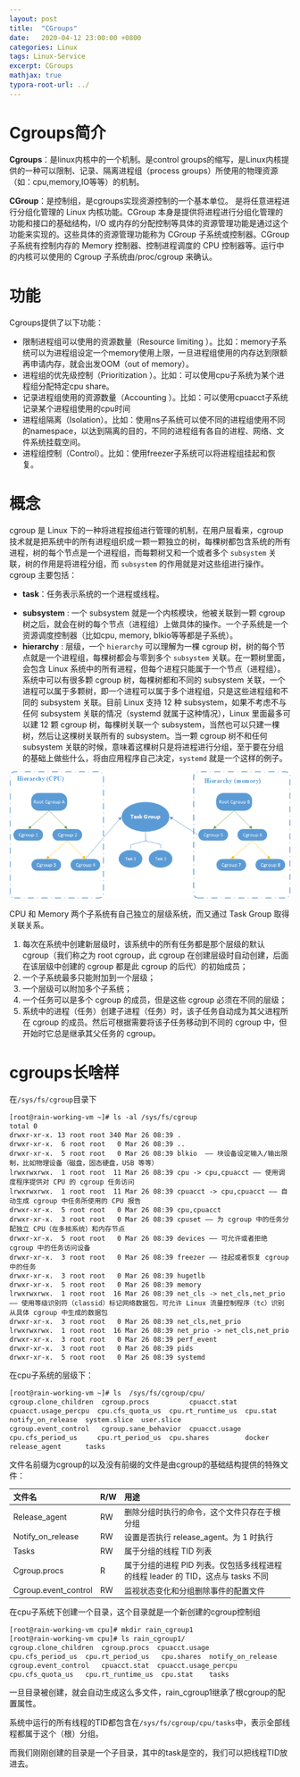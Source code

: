 ```yaml
---
layout: post
title:  "CGroups"
date:   2020-04-12 23:00:00 +0800
categories: Linux
tags: Linux-Service
excerpt: CGroups
mathjax: true
typora-root-url: ../
---
```


# Cgroups简介

**Cgroups**：是linux内核中的一个机制。是control groups的缩写，是Linux内核提供的一种可以限制、记录、隔离进程组（process groups）所使用的物理资源（如：cpu,memory,IO等等）的机制。

**CGroup**：是控制组，是cgroups实现资源控制的一个基本单位。 是将任意进程进行分组化管理的 Linux 内核功能。CGroup 本身是提供将进程进行分组化管理的功能和接口的基础结构，I/O 或内存的分配控制等具体的资源管理功能是通过这个功能来实现的。这些具体的资源管理功能称为 CGroup 子系统或控制器。CGroup 子系统有控制内存的 Memory 控制器、控制进程调度的 CPU 控制器等。运行中的内核可以使用的 Cgroup 子系统由/proc/cgroup 来确认。

# 功能

Cgroups提供了以下功能：

* 限制进程组可以使用的资源数量（Resource limiting ）。比如：memory子系统可以为进程组设定一个memory使用上限，一旦进程组使用的内存达到限额再申请内存，就会出发OOM（out of memory）。
* 进程组的优先级控制（Prioritization ）。比如：可以使用cpu子系统为某个进程组分配特定cpu share。
* 记录进程组使用的资源数量（Accounting ）。比如：可以使用cpuacct子系统记录某个进程组使用的cpu时间
* 进程组隔离（Isolation）。比如：使用ns子系统可以使不同的进程组使用不同的namespace，以达到隔离的目的，不同的进程组有各自的进程、网络、文件系统挂载空间。
* 进程组控制（Control）。比如：使用freezer子系统可以将进程组挂起和恢复。

# 概念

cgroup 是 Linux 下的一种将进程按组进行管理的机制，在用户层看来，cgroup 技术就是把系统中的所有进程组织成一颗一颗独立的树，每棵树都包含系统的所有进程，树的每个节点是一个进程组，而每颗树又和一个或者多个 `subsystem` 关联，树的作用是将进程分组，而 `subsystem` 的作用就是对这些组进行操作。cgroup 主要包括：

* **task**：任务表示系统的一个进程或线程。

- **subsystem** : 一个 subsystem 就是一个内核模块，他被关联到一颗 cgroup 树之后，就会在树的每个节点（进程组）上做具体的操作。一个子系统是一个资源调度控制器（比如cpu, memory, blkio等等都是子系统）。
- **hierarchy** : 层级，一个 `hierarchy` 可以理解为一棵 cgroup 树，树的每个节点就是一个进程组，每棵树都会与零到多个 `subsystem` 关联。在一颗树里面，会包含 Linux 系统中的所有进程，但每个进程只能属于一个节点（进程组）。系统中可以有很多颗 cgroup 树，每棵树都和不同的 subsystem 关联，一个进程可以属于多颗树，即一个进程可以属于多个进程组，只是这些进程组和不同的 subsystem 关联。目前 Linux 支持 12 种 subsystem，如果不考虑不与任何 subsystem 关联的情况（systemd 就属于这种情况），Linux 里面最多可以建 12 颗 cgroup 树，每棵树关联一个 subsystem，当然也可以只建一棵树，然后让这棵树关联所有的 subsystem。当一颗 cgroup 树不和任何 subsystem 关联的时候，意味着这棵树只是将进程进行分组，至于要在分组的基础上做些什么，将由应用程序自己决定，`systemd` 就是一个这样的例子。

![图 1. CGroup 层级图](/../assets/images/img001.png)

CPU 和 Memory 两个子系统有自己独立的层级系统，而又通过 Task Group 取得关联关系。

1. 每次在系统中创建新层级时，该系统中的所有任务都是那个层级的默认 cgroup（我们称之为 root cgroup，此 cgroup 在创建层级时自动创建，后面在该层级中创建的 cgroup 都是此 cgroup 的后代）的初始成员；
2. 一个子系统最多只能附加到一个层级；
3. 一个层级可以附加多个子系统；
4. 一个任务可以是多个 cgroup 的成员，但是这些 cgroup 必须在不同的层级；
5. 系统中的进程（任务）创建子进程（任务）时，该子任务自动成为其父进程所在 cgroup 的成员。然后可根据需要将该子任务移动到不同的 cgroup 中，但开始时它总是继承其父任务的 cgroup。

# cgroups长啥样

在`/sys/fs/cgroup`目录下

```shell
[root@rain-working-vm ~]# ls -al /sys/fs/cgroup
total 0
drwxr-xr-x. 13 root root 340 Mar 26 08:39 .
drwxr-xr-x.  6 root root   0 Mar 26 08:39 ..
drwxr-xr-x.  5 root root   0 Mar 26 08:39 blkio  —— 块设备设定输入/输出限制，比如物理设备（磁盘，固态硬盘，USB 等等）
lrwxrwxrwx.  1 root root  11 Mar 26 08:39 cpu -> cpu,cpuacct —— 使用调度程序提供对 CPU 的 cgroup 任务访问
lrwxrwxrwx.  1 root root  11 Mar 26 08:39 cpuacct -> cpu,cpuacct —— 自动生成 cgroup 中任务所使用的 CPU 报告
drwxr-xr-x.  5 root root   0 Mar 26 08:39 cpu,cpuacct
drwxr-xr-x.  3 root root   0 Mar 26 08:39 cpuset —— 为 cgroup 中的任务分配独立 CPU（在多核系统）和内存节点
drwxr-xr-x.  5 root root   0 Mar 26 08:39 devices —— 可允许或者拒绝 cgroup 中的任务访问设备
drwxr-xr-x.  3 root root   0 Mar 26 08:39 freezer —— 挂起或者恢复 cgroup 中的任务
drwxr-xr-x.  3 root root   0 Mar 26 08:39 hugetlb
drwxr-xr-x.  5 root root   0 Mar 26 08:39 memory
lrwxrwxrwx.  1 root root  16 Mar 26 08:39 net_cls -> net_cls,net_prio —— 使用等级识别符（classid）标记网络数据包，可允许 Linux 流量控制程序（tc）识别从具体 cgroup 中生成的数据包
drwxr-xr-x.  3 root root   0 Mar 26 08:39 net_cls,net_prio
lrwxrwxrwx.  1 root root  16 Mar 26 08:39 net_prio -> net_cls,net_prio
drwxr-xr-x.  3 root root   0 Mar 26 08:39 perf_event
drwxr-xr-x.  3 root root   0 Mar 26 08:39 pids
drwxr-xr-x.  5 root root   0 Mar 26 08:39 systemd
```

在cpu子系统的层级下：

```shell
[root@rain-working-vm ~]# ls  /sys/fs/cgroup/cpu/
cgroup.clone_children  cgroup.procs          cpuacct.stat   cpuacct.usage_percpu  cpu.cfs_quota_us  cpu.rt_runtime_us  cpu.stat  notify_on_release  system.slice  user.slice
cgroup.event_control   cgroup.sane_behavior  cpuacct.usage  cpu.cfs_period_us     cpu.rt_period_us  cpu.shares         docker    release_agent      tasks
```

文件名前缀为cgroup的以及没有前缀的文件是由cgroup的基础结构提供的特殊文件：

| 文件名               | R/W  | 用途                                                         |
| :------------------- | :--- | :----------------------------------------------------------- |
| Release_agent        | RW   | 删除分组时执行的命令，这个文件只存在于根分组                 |
| Notify_on_release    | RW   | 设置是否执行 release_agent。为 1 时执行                      |
| Tasks                | RW   | 属于分组的线程 TID 列表                                      |
| Cgroup.procs         | R    | 属于分组的进程 PID 列表。仅包括多线程进程的线程 leader 的 TID，这点与 tasks 不同 |
| Cgroup.event_control | RW   | 监视状态变化和分组删除事件的配置文件                         |

在cpu子系统下创建一个目录，这个目录就是一个新创建的cgroup控制组

```shell
[root@rain-working-vm cpu]# mkdir rain_cgroup1
[root@rain-working-vm cpu]# ls rain_cgroup1/
cgroup.clone_children  cgroup.procs  cpuacct.usage         cpu.cfs_period_us  cpu.rt_period_us   cpu.shares  notify_on_release
cgroup.event_control   cpuacct.stat  cpuacct.usage_percpu  cpu.cfs_quota_us   cpu.rt_runtime_us  cpu.stat    tasks
```

一旦目录被创建，就会自动生成这么多文件，rain_cgroup1继承了根cgroup的配置属性。

系统中运行的所有线程的TID都包含在`/sys/fs/cgroup/cpu/tasks`中，表示全部线程都属于这个（根）分组。

而我们刚刚创建的目录是一个子目录，其中的task是空的，我们可以把线程TID放进去。

